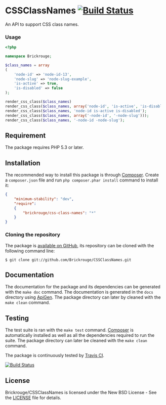 # CSSClassNames [![Build Status](https://travis-ci.org/Brickrouge/CSSClassNames.png?branch=master)](https://travis-ci.org/Brickrouge/CSSClassNames)

An API to support CSS class names.





### Usage

```php
<?php

namespace Brickrouge;

$class_names = array
(
	'node-id' => 'node-id-13',
	'node-slug' => 'node-slug-example',
	'is-active' => true,
	'is-disabled' => false
);

render_css_class($class_names)                                                // "node-id-13 node-slug-example is-active"
render_css_class($class_names, array('node-id', 'is-active', 'is-disabled')); // "node-id-13 is-active"
render_css_class($class_names, 'node-id is-active is-disabled');              // "node-id-13 is-active"
render_css_class($class_names, array('-node-id', '-node-slug')));             // "is-active"
render_css_class($class_names, '-node-id -node-slug');                        // "is-active"
```




## Requirement

The package requires PHP 5.3 or later.





## Installation

The recommended way to install this package is through [Composer](http://getcomposer.org/).
Create a `composer.json` file and run `php composer.phar install` command to install it:

```json
{
	"minimum-stability": "dev",
	"require":
	{
		"brickrouge/css-class-names": "*"
	}
}
```





### Cloning the repository

The package is [available on GitHub](https://github.com/Brickrouge/CSSClassNames), its repository can be
cloned with the following command line:

	$ git clone git://github.com/Brickrouge/CSSClassNames.git





## Documentation

The documentation for the package and its dependencies can be generated with the `make doc`
command. The documentation is generated in the `docs` directory using [ApiGen](http://apigen.org/).
The package directory can later by cleaned with the `make clean` command.





## Testing

The test suite is ran with the `make test` command. [Composer](http://getcomposer.org/) is
automatically installed as well as all the dependencies required to run the suite. The package
directory can later be cleaned with the `make clean` command.

The package is continuously tested by [Travis CI](http://about.travis-ci.org/).

[![Build Status](https://travis-ci.org/Brickrouge/CSSClassNames.png?branch=master)](https://travis-ci.org/Brickrouge/CSSClassNames)





## License

Brickrouge/CSSClassNames is licensed under the New BSD License - See the [LICENSE](https://raw.github.com/Brickrouge/CSSClassNames/master/LICENSE) file for details.